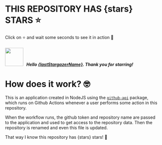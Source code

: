 # THIS REPOSITORY HAS {stars} STARS :star:
Click on :star: and wait some seconds to see it in action :star_struck:

##### <img width="60" src="{lastStargazerImage}"/> &nbsp; Hello [{lastStargazerName}]({lastStargazerLink}). Thank you for starring! 

# How does it work? :nerd_face:

This is an application created in NodeJS using the [`github-api`](https://www.npmjs.com/package/github-api) package, which runs on Github Actions whenever a user performs some action in this repository.
<br/>

When the workflow runs, the github token and repository name are passed to the application and used to get access to the repository data. Then the repository is renamed and even this file is updated.
<br/>

That way I know this repository has {stars} stars! :monocle_face:
